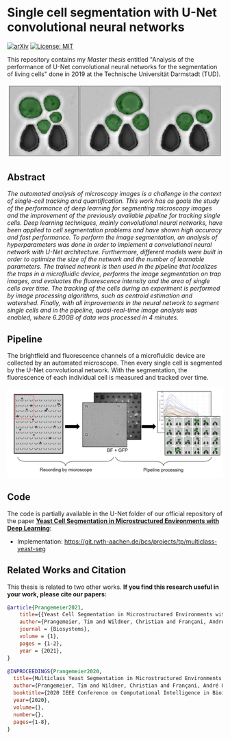 # Single cell segmentation with U-Net convolutional neural networks

[![arXiv](https://img.shields.io/badge/cs.CV-arXiv%3A2210.01538-B31B1B.svg)](https://arxiv.org/abs/2210.01538)
[![License: MIT](https://img.shields.io/badge/License-MIT-yellow.svg)](https://github.com/aofrancani/UNet-Cell-Segmentation/blob/main/LICENSE)

This repository contains my *Master thesis* entitled "Analysis of the performance of U-Net convolutional neural networks for the segmentation of living cells" done in 2019 at the Technische Universität Darmstadt (TUD).

<img src="images/segmentation.png" alt="drawing" width="600"/>


## Abstract
*The automated analysis of microscopy images is a challenge in the context of single-cell tracking and quantification. This work has as goals the study of the performance of deep learning for segmenting microscopy images and the improvement of the previously available pipeline for tracking single cells. 
Deep learning techniques, mainly convolutional neural networks, have been applied to cell segmentation problems and have shown high accuracy and fast performance. 
To perform the image segmentation, an analysis of hyperparameters was done in order to implement a convolutional neural network with U-Net architecture. 
Furthermore, different models were built in order to optimize the size of the network and the number of learnable parameters. 
The trained network is then used in the pipeline that localizes the traps in a microfluidic device, performs the image segmentation on trap images, and evaluates the fluorescence intensity and the area of single cells over time. 
The tracking of the cells during an experiment is performed by image processing algorithms, such as centroid estimation and watershed. Finally, with all improvements in the neural network to segment single cells and in the pipeline, quasi-real-time image analysis was enabled, where 6.20GB of data was processed in 4 minutes.*


## Pipeline
The brightfield and fluorescence channels of a microfluidic device are collected by an automated microscope. Then every single cell is segmented by the U-Net convolutional network. With the segmentation, the fluorescence of each individual cell is measured and tracked over time. 

<img src="images/pipeline_processing.png" alt="drawing" width="800"/>


## Code
The code is partially available in the U-Net folder of our official repository of the paper [**Yeast Cell Segmentation in Microstructured Environments with Deep Learning**](https://doi.org/10.1016/j.biosystems.2021.104557):

- Implementation: https://git.rwth-aachen.de/bcs/projects/tp/multiclass-yeast-seg


## Related Works and Citation
This thesis is related to two other works. **If you find this research useful in your work, please cite our papers:**

```bibtex
@article{Prangemeier2021,
    title={{Yeast Cell Segmentation in Microstructured Environments with Deep Learning}},
    author={Prangemeier, Tim and Wildner, Christian and Françani, André O. and Reich, Christoph and Koeppl, Heinz},
    journal = {Biosystems},
    volume = {1},
    pages = {1-2},
    year = {2021},
}
```
```bibtex
@INPROCEEDINGS{Prangemeier2020,
  title={Multiclass Yeast Segmentation in Microstructured Environments with Deep Learning}, 
  author={Prangemeier, Tim and Wildner, Christian and Françani, André O. and Reich, Christoph and Koeppl, Heinz},
  booktitle={2020 IEEE Conference on Computational Intelligence in Bioinformatics and Computational Biology (CIBCB)}, 
  year={2020},
  volume={},
  number={},
  pages={1-8},
}
```
